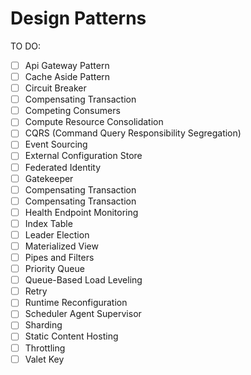 # Design Patterns

TO DO:
- [ ] Api Gateway Pattern
- [ ] Cache Aside Pattern
- [ ] Circuit Breaker
- [ ] Compensating Transaction
- [ ] Competing Consumers
- [ ] Compute Resource Consolidation
- [ ] CQRS (Command Query Responsibility Segregation)
- [ ] Event Sourcing
- [ ] External Configuration Store
- [ ] Federated Identity
- [ ] Gatekeeper
- [ ] Compensating Transaction
- [ ] Compensating Transaction
- [ ] Health Endpoint Monitoring
- [ ] Index Table
- [ ] Leader Election
- [ ] Materialized View
- [ ] Pipes and Filters
- [ ] Priority Queue
- [ ] Queue-Based Load Leveling
- [ ] Retry
- [ ] Runtime Reconfiguration
- [ ] Scheduler Agent Supervisor
- [ ] Sharding
- [ ] Static Content Hosting
- [ ] Throttling
- [ ] Valet Key
